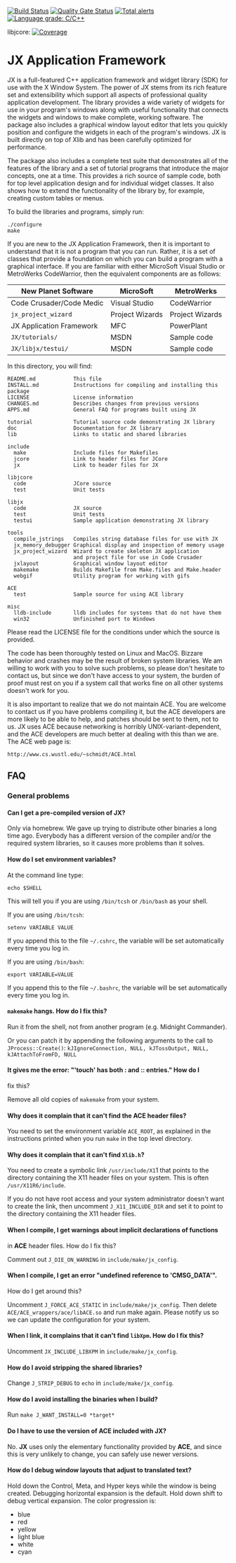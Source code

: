[![Build Status](https://travis-ci.com/jafl/jx_application_framework.svg?branch=utf8)](http://travis-ci.org/jafl/jx_application_framework)
[![Quality Gate Status](https://sonarcloud.io/api/project_badges/measure?branch=utf-8&project=jafl_jx_application_framework&metric=alert_status)](https://sonarcloud.io/dashboard?id=jafl_jx_application_framework&branch=utf-8)
[![Total alerts](https://img.shields.io/lgtm/alerts/g/jafl/jx_application_framework.svg?logo=lgtm&logoWidth=18)](https://lgtm.com/projects/g/jafl/jx_application_framework/alerts/)
[![Language grade: C/C++](https://img.shields.io/lgtm/grade/cpp/g/jafl/jx_application_framework.svg?logo=lgtm&logoWidth=18)](https://lgtm.com/projects/g/jafl/jx_application_framework/context:cpp)

libjcore: [![Coverage](https://codecov.io/gh/jafl/jx_application_framework/branch/utf8/graph/badge.svg)](https://codecov.io/gh/jafl/jx_application_framework)

# JX Application Framework

JX is a full-featured C++ application framework and widget library (SDK)
for use with the X Window System. The power of JX stems from its rich
feature set and extensibility which support all aspects of professional
quality application development. The library provides a wide variety of
widgets for use in your program's windows along with useful functionality
that connects the widgets and windows to make complete, working software.
The package also includes a graphical window layout editor that lets you
quickly position and configure the widgets in each of the program's
windows. JX is built directly on top of Xlib and has been carefully
optimized for performance.

The package also includes a complete test suite that demonstrates all of
the features of the library and a set of tutorial programs that introduce
the major concepts, one at a time. This provides a rich source of sample
code, both for top level application design and for individual widget
classes. It also shows how to extend the functionality of the library by,
for example, creating custom tables or menus.

To build the libraries and programs, simply run:

    ./configure
    make

If you are new to the JX Application Framework, then it is important to
understand that it is not a program that you can run.  Rather, it is a set
of classes that provide a foundation on which you can build a program with
a graphical interface.  If you are familiar with either MicroSoft Visual
Studio or MetroWerks CodeWarrior, then the equivalent components are as
follows:

New Planet Software       | MicroSoft       | MetroWerks
-------------------       | ---------       |  ----------
Code Crusader/Code Medic  | Visual Studio   |  CodeWarrior
`jx_project_wizard`       | Project Wizards |  Project Wizards
JX Application Framework  | MFC             |  PowerPlant
`JX/tutorials/`           | MSDN            |  Sample code
`JX/libjx/testui/`        | MSDN            |  Sample code

In this directory, you will find:

```
README.md            This file
INSTALL.md           Instructions for compiling and installing this package
LICENSE              License information
CHANGES.md           Describes changes from previous versions
APPS.md              General FAQ for programs built using JX

tutorial             Tutorial source code demonstrating JX library
doc                  Documentation for JX library
lib                  Links to static and shared libraries

include
  make               Include files for Makefiles
  jcore              Link to header files for JCore
  jx                 Link to header files for JX

libjcore
  code               JCore source
  test               Unit tests

libjx
  code               JX source
  test               Unit tests
  testui             Sample application demonstrating JX library

tools
  compile_jstrings   Compiles string database files for use with JX
  jx_memory_debugger Graphical display and inspection of memory usage
  jx_project_wizard  Wizard to create skeleton JX application
                     and project file for use in Code Crusader 
  jxlayout           Graphical window layout editor
  makemake           Builds Makefile from Make.files and Make.header
  webgif             Utility program for working with gifs

ACE
  test               Sample source for using ACE library

misc
  lldb-include       lldb includes for systems that do not have them
  win32              Unfinished port to Windows
```

Please read the LICENSE file for the conditions under which the source is
provided.

The code has been thoroughly tested on Linux and MacOS.  Bizzare behavior
and crashes may be the result of broken system libraries.  We am willing to
work with you to solve such problems, so please don't hesitate to contact
us, but since we don't have access to your system, the burden of proof must
rest on you if a system call that works fine on all other systems doesn't
work for you.

It is also important to realize that we do not maintain ACE.  You are
welcome to contact us if you have problems compiling it, but the ACE
developers are more likely to be able to help, and patches should be sent
to them, not to us.  JX uses ACE because networking is horribly
UNIX-variant-dependent, and the ACE developers are much better at dealing
with this than we are.  The ACE web page is:

    http://www.cs.wustl.edu/~schmidt/ACE.html

## FAQ

### General problems

#### Can I get a pre-compiled version of JX?

Only via homebrew.  We gave up trying to distribute other binaries a
long time ago.  Everybody has a different version of the compiler and/or
the required system libraries, so it causes more problems than it solves.


#### How do I set environment variables?

At the command line type:

    echo $SHELL

This will tell you if you are using `/bin/tcsh` or `/bin/bash` as your shell.

If you are using `/bin/tcsh`:

    setenv VARIABLE VALUE

If you append this to the file `~/.cshrc`, the variable will be set
automatically every time you log in.

If you are using `/bin/bash`:

    export VARIABLE=VALUE

If you append this to the file `~/.bashrc`, the variable will be set
automatically every time you log in.


#### `makemake` hangs.  How do I fix this?

Run it from the shell, not from another program (e.g. Midnight Commander).

Or you can patch it by appending the following arguments to the call to
`JProcess::Create()`: `kJIgnoreConnection, NULL, kJTossOutput, NULL,
kJAttachToFromFD, NULL`


#### It gives me the error:  "'touch' has both : and :: entries."  How do I
fix this?

Remove all old copies of `makemake` from your system.


#### Why does it complain that it can't find the **ACE** header files?

You need to set the environment variable `ACE_ROOT`, as explained in the
instructions printed when you run `make` in the top level directory.


#### Why does it complain that it can't find `Xlib.h`?

You need to create a symbolic link `/usr/include/X1`1 that points to the
directory containing the X11 header files on your system.  This is often
`/usr/X11R6/include`.

If you do not have root access and your system administrator doesn't want
to create the link, then uncomment `J_X11_INCLUDE_DIR` and set it to point
to the directory containing the X11 header files.


#### When I compile, I get warnings about implicit declarations of functions
in **ACE** header files.  How do I fix this?

Comment out `J_DIE_ON_WARNING` in `include/make/jx_config`.


#### When I compile, I get an error "undefined reference to 'CMSG_DATA'".
How do I get around this?

Uncomment `J_FORCE_ACE_STATIC` in `include/make/jx_config`.  Then delete
`ACE/ACE_wrappers/ace/libACE.so` and run make again.  Please notify us so
we can update the configuration for your system.


#### When I link, it complains that it can't find `libXpm`.  How do I fix this?

Uncomment `JX_INCLUDE_LIBXPM` in `include/make/jx_config`.


#### How do I avoid stripping the shared libraries?

Change `J_STRIP_DEBUG` to `echo` in `include/make/jx_config`.


#### How do I avoid installing the binaries when I build?

Run `make J_WANT_INSTALL=0 *target*`


#### Do I have to use the version of **ACE** included with **JX**?

No.  **JX** uses only the elementary functionality provided by **ACE**, and
since this is very unlikely to change, you can safely use newer versions.


#### How do I debug window layouts that adjust to translated text?

Hold down the Control, Meta, and Hyper keys while the window is being
created.  Debugging horizontal expansion is the default.  Hold down shift
to debug vertical expansion.  The color progression is:
* blue
* red
* yellow
* light blue
* white
* cyan
